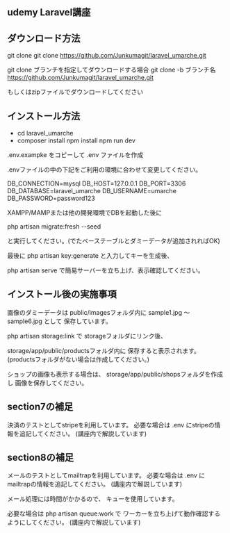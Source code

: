 ## udemy Laravel講座

## ダウンロード方法

git clone
git clone https://github.com/Junkumagit/laravel_umarche.git

git clone ブランチを指定してダウンロードする場合
git clone -b ブランチ名 https://github.com/Junkumagit/laravel_umarche.git

もしくはzipファイルでダウンロードしてください

## インストール方法

- cd laravel_umarche
- composer install
npm install
npm run dev

.env.exampke をコピーして .env ファイルを作成

.envファイルの中の下記をご利用の環境に合わせて変更してください。

DB_CONNECTION=mysql
DB_HOST=127.0.0.1
DB_PORT=3306
DB_DATABASE=laravel_umarche
DB_USERNAME=umarche
DB_PASSWORD=password123

XAMPP/MAMPまたは他の開発環境でDBを起動した後に

php artisan migrate:fresh --seed

と実行してください。(でたベーステーブルとダミーデータが追加されればOK)

最後に
php artisan key:generate
と入力してキーを生成後、

php artisan serve
で簡易サーバーを立ち上げ、表示確認してください。

## インストール後の実施事項

画像のダミーデータは
public/imagesフォルダ内に
sample1.jpg 〜 sample6.jpg として
保存しています。

php artisan storage:link で
storageフォルダにリンク後、

storage/app/public/productsフォルダ内に
保存すると表示されます。
(productsフォルダがない場合は作成してください。)

ショップの画像も表示する場合は、
storage/app/public/shopsフォルダを作成し
画像を保存してください。

## section7の補足

決済のテストとしてstripeを利用しています。
必要な場合は .env にstripeの情報を追記してください。
(講座内で解説しています)

## section8の補足

メールのテストとしてmailtrapを利用しています。
必要な場合は .env にmailtrapの情報を追記してください。
(講座内で解説しています)

メール処理には時間がかかるので、
キューを使用しています。

必要な場合は php artisan queue:work で
ワーカーを立ち上げて動作確認するようにしてください。
(講座内で解説しています)
